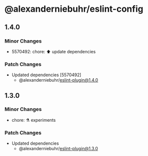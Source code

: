 # @alexanderniebuhr/eslint-config

## 1.4.0

### Minor Changes

- 5570492: chore: ⬆️ update dependencies

### Patch Changes

- Updated dependencies [5570492]
  - @alexanderniebuhr/eslint-plugin@1.4.0

## 1.3.0

### Minor Changes

- chore: ⚗️ experiments

### Patch Changes

- Updated dependencies
  - @alexanderniebuhr/eslint-plugin@1.3.0

